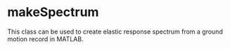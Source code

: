 # makeSpectrum
This class can be used to create elastic response spectrum from a ground motion record in MATLAB.
